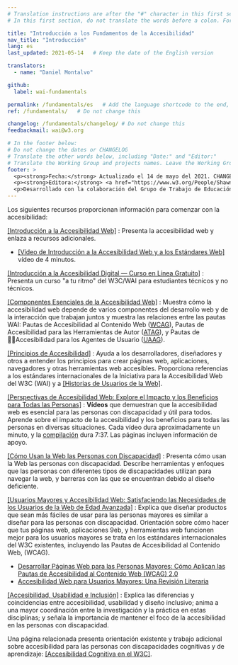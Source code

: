 ```yaml
---
# Translation instructions are after the "#" character in this first section. They are comments that do not show up in the web page. You do not need to translate the instructions after #.
# In this first section, do not translate the words before a colon. For example, do not translate "title:". Do translate the text after "title:".

title: "Introducción a los Fundamentos de la Accesibilidad"
nav_title: "Introducción"
lang: es
last_updated: 2021-05-14   # Keep the date of the English version

translators:
  - name: "Daniel Montalvo"

github:
  label: wai-fundamentals

permalink: /fundamentals/es   # Add the language shortcode to the end, with no slash at the end. For example /path/to/file/fr
ref: /fundamentals/   # Do not change this

changelog: /fundamentals/changelog/ # Do not change this
feedbackmail: wai@w3.org

# In the footer below:
# Do not change the dates or CHANGELOG
# Translate the other words below, including "Date:" and "Editor:"
# Translate the Working Group and projects names. Leave the Working Group and projects acronyms in English.
footer: >
  <p><strong>Fecha:</strong> Actualizado el 14 de mayo del 2021. CHANGELOG.</p>
  <p><strong>Editora:</strong> <a href="https://www.w3.org/People/Shawn/">Shawn Lawton Henry</a>.</p>
  <p>Desarrollado con la colaboración del Grupo de Trabajo de Educación y Difusión (<a href="https://www.w3.org/WAI/EO/">EOWG</a>).</p>
---
```


Los siguientes recursos proporcionan información para comenzar con la accesibilidad:

[[Introducción a la Accesibilidad Web]](/fundamentals/accessibility-intro/)
: Presenta la accesibilidad web y enlaza a recursos adicionales.
- [[Vídeo de Introducción a la Accesibilidad Web y a los Estándares Web]](/videos/standards-and-benefits/) vídeo de 4 minutos.

[[Introducción a la Accesibilidad Digital &mdash; Curso en Línea Gratuito]](/fundamentals/foundations-course/)
: Presenta un curso "a tu ritmo" del W3C/WAI para estudiantes técnicos y no técnicos.


[[Componentes Esenciales de la Accesibilidad Web]](/fundamentals/components/)
: Muestra cómo la accesibilidad web depende de varios componentes del desarrollo web y de la interacción que trabajan juntos y muestra las relaciones entre las pautas WAI: Pautas de Accesibilidad al Contenido Web ([WCAG](/standards-guidelines/wcag/)), Pautas de Accesibilidad para las Herramientas de Autor ([ATAG](/standards-guidelines/atag/)), y Pautas de Accesibilidad para los Agentes de Usuario ([UAAG](/standards-guidelines/uaag/)).

[[Principios de Accesibilidad]](/fundamentals/accessibility-principles/)
: Ayuda a los desarrolladores, diseñadores y otros a entender los principios para crear páginas web, aplicaciones, navegadores y otras herramientas web accesibles. Proporciona referencias a los estándares internacionales de la Iniciativa para la Accesibilidad Web del W3C (WAI) y a [[Historias de Usuarios de la Web]](/people-use-web/user-stories/).

[[Perspectivas de Accesibilidad Web: Explore el Impacto y los Beneficios para Todas las Personas]](/perspective-videos/)
: **Vídeos** que demuestran que la accesibilidad web es esencial para las personas con discapacidad y útil para todos. Aprende sobre el impacto de la accesibilidad y los beneficios para todas las personas en diversas situaciones. Cada vídeo dura aproximadamente un minuto, y la [compilación](https://www.youtube.com/watch?v=3f31oufqFSM) dura 7:37. Las páginas incluyen información de apoyo.

[[Cómo Usan la Web las Personas con Discapacidad]](/people-use-web/)
: Presenta cómo usan la Web las personas con discapacidad. Describe herramientas y enfoques que las personas con diferentes tipos de discapacidades utilizan para navegar la web, y barreras con las que se encuentran debido al diseño deficiente.

[[Usuarios Mayores y Accesibilidad Web: Satisfaciendo las Necesidades de los Usuarios de la Web de Edad Avanzada]](/older-users/)
: Explica que diseñar productos que sean más fáciles de usar para las personas mayores es similar a diseñar para las personas con discapacidad. Orientación sobre cómo hacer que tus páginas web, aplicaciones 9eb, y herramientas web funcionen mejor para los usuarios mayores se trata en los estándares internacionales del W3C existentes, incluyendo las Pautas de Accesibilidad al Contenido Web, (WCAG).
- [Desarrollar Páginas Web para las Personas Mayores: Cómo Aplican las Pautas de Accesibilidad al Contenido Web (WCAG) 2.0](https://www.w3.org/WAI/older-users/developing/)
- [Accesibilidad Web para Usuarios Mayores: Una Revisión Literaria](https://www.w3.org/WAI/older-users/literature/)

[[Accesibilidad, Usabilidad e Inclusión]](/fundamentals/accessibility-usability-inclusion/)
: Explica las diferencias y coincidencias entre accesibilidad, usabilidad y diseño inclusivo; anima a una mayor coordinación entre la investigación y la práctica en estas disciplinas; y señala la importancia de mantener el foco de la accesibilidad en las personas con discapacidad.

Una página relacionada presenta orientación existente y trabajo adicional sobre accesibilidad para las personas con discapacidades cognitivas y de aprendizaje: [[Accesibilidad Cognitiva en el W3C]](/cognitive/).
